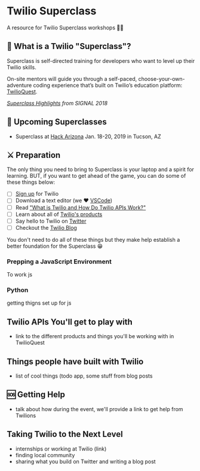 # Twilio Superclass

A resource for Twilio Superclass workshops 🎉😄

## 🤔 What is a Twilio "Superclass"?

Superclass is self-directed training for developers who want to level up their Twilio skills.

On-site mentors will guide you through a self-paced, choose-your-own-adventure coding experience that’s built on Twilio’s education platform: [TwilioQuest](https://www.twilio.com/quest).

*[Superclass Highlights](https://www.youtube.com/watch?v=Epx7a-swzmo) from SIGNAL 2018*

## 📆 Upcoming Superclasses
- Superclass at [Hack Arizona](https://hackarizona.org/) Jan. 18-20, 2019 in Tucson, AZ

## ⚔️ Preparation 

The only thing you need to bring to Superclass is your laptop and a spirit for learning. BUT, if you want to get ahead of the game, you can do some of these things below:

- [ ] [Sign up](https://www.twilio.com/try-twilio) for Twilio
- [ ] Download a text editor (we ❤️ [VSCode](https://code.visualstudio.com/download))
- [ ] Read ["What is Twilio and How Do Twilio APIs Work?"](https://www.twilio.com/learn/twilio-101/what-is-twilio)
- [ ] Learn about all of [Twilio's products](https://www.twilio.com/products)
- [ ] Say hello to Twilio on [Twitter](https://twitter.com/search?f=users&vertical=default&q=%40twilio&src=typd)
- [ ] Checkout the [Twilio Blog](https://www.twilio.com/blog/)

You don't need to do all of these things but they make help establish a better foundation for the Superclass 😁
 
### Prepping a JavaScript Environment 

To work js

### Python

getting thigns set up for js

## Twilio APIs You'll get to play with

- link to the different products and things you'll be working with in TwilioQuest

## Things people have built with Twilio

- list of cool things (todo app, some stuff from blog posts

## 🆘 Getting Help

- talk about how during the event, we'll provide a link to get help from Twilions

## Taking Twilio to the Next Level 

- internships or working at Twilio (link)
- finding local community 
- sharing what you build on Twitter and writing a blog post
